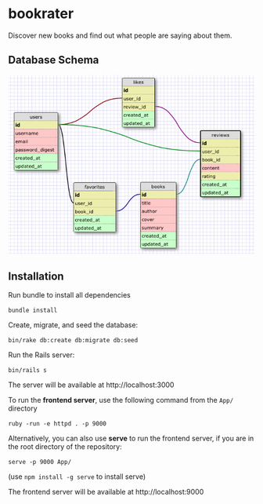 # bookrater

Discover new books and find out what people are saying about them.

## Database Schema

![Database Schema](schema.png)

## Installation

Run bundle to install all dependencies

```
bundle install
```

Create, migrate, and seed the database:

```
bin/rake db:create db:migrate db:seed
```

Run the Rails server:

```
bin/rails s
```

The server will be available at http://localhost:3000

To run the **frontend server**, use the following command from the `App/` directory

```
ruby -run -e httpd . -p 9000
```

Alternatively, you can also use **serve** to run the frontend server, if you are in the root directory of the repository:

```
serve -p 9000 App/
```

(use `npm install -g serve` to install serve)

The frontend server will be available at http://localhost:9000
